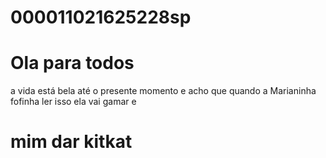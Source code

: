 # 000011021625228sp
# Ola para todos
a vida está bela até o presente momento e acho que quando a Marianinha fofinha ler isso ela vai gamar e
# mim dar kitkat
